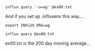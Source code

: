 
```
influx query '-o=ag' @ex00.txt
```

And if you set up .influxenv this way....

```
export INFLUX_ORG=ag
```

```
influx query @ex00.txt
```

ex00.txt is the 200 day moving average...
